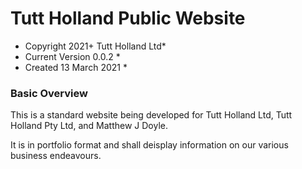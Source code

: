 # Tutt Holland Public Website

* Copyright 2021+ Tutt Holland Ltd*
* Current Version 0.0.2 *
* Created 13 March 2021 *

### Basic Overview
This is a standard website being developed for Tutt Holland Ltd, Tutt Holland Pty Ltd, and Matthew J Doyle.

It is in portfolio format and shall deisplay information on our various business endeavours.